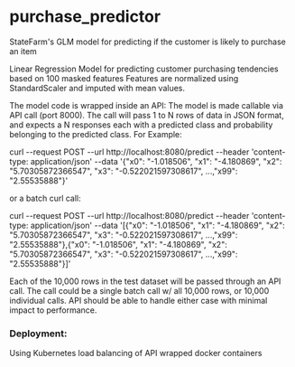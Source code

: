 # purchase_predictor
StateFarm's GLM model for predicting if the customer is likely to purchase an item


Linear Regression Model for predicting customer purchasing tendencies based on 100 masked features
Features are normalized using StandardScaler and imputed with mean values.


The model code is wrapped inside an API: The model is made callable via API call (port 8000).
The call will pass 1 to N rows of data in JSON format, and expects a N responses each with a predicted class and probability belonging to the predicted class. 
For Example:

curl --request POST --url http://localhost:8080/predict --header 'content-type: application/json' --data '{"x0": "-1.018506", "x1": "-4.180869", "x2": "5.70305872366547", "x3": "-0.522021597308617", ...,"x99": "2.55535888"}'

or a batch curl call:

curl --request POST --url http://localhost:8080/predict --header 'content-type: application/json' --data '[{"x0": "-1.018506", "x1": "-4.180869", "x2": "5.70305872366547", "x3": "-0.522021597308617", ...,"x99": "2.55535888"},{"x0": "-1.018506", "x1": "-4.180869", "x2": "5.70305872366547", "x3": "-0.522021597308617", ...,"x99": "2.55535888"}]'

Each of the 10,000 rows in the test dataset will be passed through an API call. 
The call could be a single batch call w/ all 10,000 rows, or 10,000 individual calls.
API should be able to handle either case with minimal impact to performance.

### Deployment:
Using Kubernetes load balancing of API wrapped docker containers

